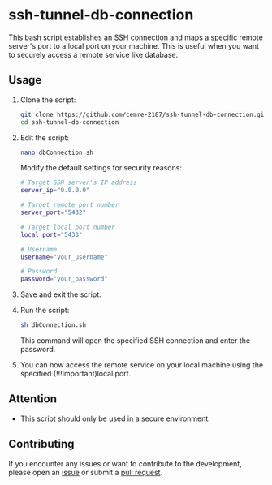 # ssh-tunnel-db-connection

This bash script establishes an SSH connection and maps a specific remote server's port to a local port on your machine. This is useful when you want to securely access a remote service like database.

## Usage

1. Clone the script:

    ```bash
    git clone https://github.com/cemre-2187/ssh-tunnel-db-connection.git
    cd ssh-tunnel-db-connection
    ```

2. Edit the script:

    ```bash
    nano dbConnection.sh
    ```

    Modify the default settings for security reasons:

    ```bash
    # Target SSH server's IP address
    server_ip="0.0.0.0"

    # Target remote port number
    server_port="5432"

    # Target local port number
    local_port="5433"

    # Username
    username="your_username"

    # Password
    password="your_password"
    ```

3. Save and exit the script.

4. Run the script:

    ```bash
    sh dbConnection.sh
    ```

    This command will open the specified SSH connection and enter the password.

5. You can now access the remote service on your local machine using the specified (!!!Important)local port.
    

## Attention

- This script should only be used in a secure environment.

## Contributing

If you encounter any issues or want to contribute to the development, please open an [issue](https://github.com/cemre-2187/ssh-tunnel-db-connection/issues) or submit a [pull request](https://github.com/cemre-2187/ssh-tunnel-db-connection/pulls).
